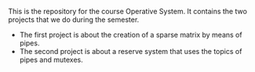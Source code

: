 This is the repository for the course Operative System. It contains the two projects that we do during the semester.
- The first project is about the creation of a sparse matrix by means of pipes.
- The second project is about a reserve system that uses the topics of pipes and mutexes.
